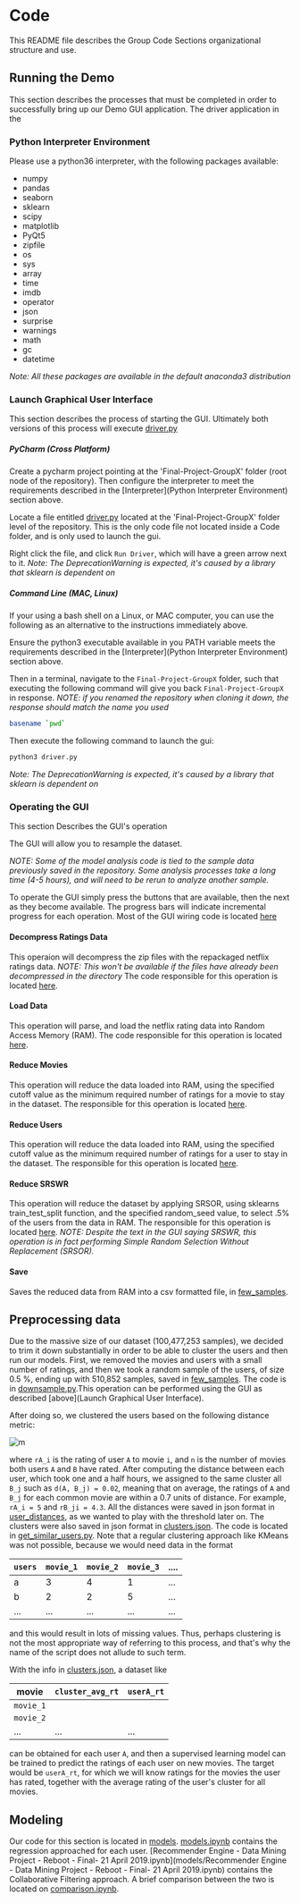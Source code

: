 # Code

This README file describes the Group Code Sections organizational structure and
use.




## Running the Demo

This section describes the processes that must be completed in order to
successfully bring up our Demo GUI application. The driver application in
the

### Python Interpreter Environment

Please use a python36 interpreter, with the following packages available:

* numpy
* pandas
* seaborn
* sklearn
* scipy
* matplotlib
* PyQt5
* zipfile
* os
* sys
* array
* time
* imdb
* operator
* json
* surprise
* warnings
* math
* gc
* datetime

*Note: All these packages are available in the default anaconda3 distribution*

### Launch Graphical User Interface

This section describes the process of starting the GUI. Ultimately both versions
of this process will execute [driver.py](../driver.py)

##### PyCharm (Cross Platform)

Create a pycharm project pointing at the 'Final-Project-GroupX' folder (root node
of the repository). Then configure the interpreter to meet the requirements
described in the [Interpreter](Python Interpreter Environment) section above.

Locate a file entitled [driver.py](../driver.py) located at the 'Final-Project-GroupX' folder
level of the repository. This is the only code file not located inside a Code
folder, and is only used to launch the gui.

Right click the file, and click `Run Driver`, which will have a green arrow next
to it. *Note: The DeprecationWarning is expected, it's caused by a library that
sklearn is dependent on*

##### Command Line (MAC, Linux)

If your using a bash shell on a Linux, or MAC computer, you can use the following
as an alternative to the instructions immediately above.

Ensure the python3 executable available in you PATH variable meets the requirements
described in the [Interpreter](Python Interpreter Environment) section above.

Then in a terminal, navigate to the `Final-Project-GroupX` folder, such that executing the following command will give you back `Final-Project-GroupX` in response. *NOTE:
if you renamed the repository when cloning it down, the response should match the
name you used*

```bash
basename `pwd`
```

Then execute the following command to launch the gui:

```bash
python3 driver.py
```
*Note: The DeprecationWarning is expected, it's caused by a library that
sklearn is dependent on*

### Operating the GUI

This section Describes the GUI's operation

The GUI will allow you to resample the dataset.

*NOTE: Some of the model analysis code is tied to the sample data previously saved in
the repository. Some analysis processes take a long time (4-5 hours), and will need
to be rerun to analyze another sample.*

To operate the GUI simply press the buttons that are available, then the next as
they become available. The progress bars will indicate incremental progress for
each operation. Most of the GUI wiring code is located [here](gui/NetflixDataPanel.py)

#### Decompress Ratings Data

This operaion will decompress the zip files with the repackaged netflix ratings data. *NOTE: This won't be available if the files have already been decompressed in the directory* The code responsible for this operation is located [here](preprocessing/netflix_data.py).

#### Load Data

This operation will parse, and load the netflix rating data into Random Access Memory (RAM). The code responsible for this operation is located [here](preprocessing/netflix_data.py).

#### Reduce Movies

This operation will reduce the data loaded into RAM, using the specified
cutoff value as the minimum required number of ratings for a movie to stay in the
dataset. The responsible for this operation is located [here](preprocessing/downsample.py).

#### Reduce Users

This operation will reduce the data loaded into RAM, using the specified
cutoff value as the minimum required number of ratings for a user to stay in the dataset. The responsible for this operation is located [here](preprocessing/downsample.py).

#### Reduce SRSWR

This operation will reduce the dataset by applying SRSOR, using sklearns train_test_split function, and the specified random_seed value, to select .5% of the users from the data in RAM. The responsible for this operation is located [here](preprocessing/downsample.py). *NOTE: Despite the text in the GUI saying SRSWR, this operation is in fact performing Simple Random Selection Without Replacement (SRSOR).*

#### Save

Saves the reduced data from RAM into a csv formatted file, in [few_samples](../Data/netflix-prize/downsampled-csv/few_samples.csv).

## Preprocessing data

Due to the massive size of our dataset (100,477,253 samples), we decided to trim it down substantially in order to be able to cluster the users and then run our models. First, we removed the movies and users with a small number of ratings, and then we took a random sample of the users, of size 0.5 %, ending up with 510,852 samples, saved in [few_samples](../Data/netflix-prize/downsampled-csv/few_samples.csv). The code is in [downsample.py](preprocessing/downsample.py).This operation can be performed using
the GUI as described [above](Launch Graphical User Interface).

After doing so, we clustered the users based on the following distance metric:

![m](https://i.imgur.com/JPTG1DD.png)

where `rA_i` is the rating of user `A` to movie `i`, and `n` is the number of movies both users `A` and `B` have rated. After computing the distance between each user, which took one and a half hours, we assigned to the same cluster all `B_j` such as `d(A, B_j) = 0.02`, meaning that on average, the ratings of `A` and `B_j` for each common movie are within a 0.7 units of distance. For example, `rA_i = 5` and `rB_ji = 4.3`. All the distances were saved in json format in [user_distances](../Data/user-clusters/user_distances/), as we wanted to play with the threshold later on. The clusters were also saved in json format in [clusters.json](../Data/user-clusters/clusters.json). The code is located in [get\_similar\_users.py](preprocessing/get_similar_users.py). Note that a regular clustering approach like KMeans was not possible, because we would need data in the format

| `users` | `movie_1` | `movie_2` | `movie_3` | .... |
|-------|---------|---------|---------|------|
| a     | 3       | 4       | 1       | ...  |
| b     | 2       | 2       | 5       | ...  |
| ...   | ...     | ...     | ...     | ...  |

and this would result in lots of missing values. Thus, perhaps clustering is not the most appropriate way of referring to this process, and that's why the name of the script does not allude to such term.

With the info in [clusters.json](../Data/user-clusters/clusters.json), a dataset like

|   movie   |`cluster_avg_rt` | `userA_rt`|
|-----------|-----------------|------------|
| `movie_1` |                 |            |
| `movie_2` |                 |            |
| ...       | ...             | ...        |

can be obtained for each user `A`, and then a supervised learning model can be trained to predict the ratings of each user on new movies. The target would be `userA_rt`, for which we will know ratings for the movies the user has rated, together with the average rating of the user's cluster for all movies.

## Modeling

Our code for this section is located in [models](models). [models.ipynb](models/models.ipynb) contains the regression approached for each user. [Recommender Engine - Data Mining Project - Reboot - Final- 21 April 2019.ipynb](models/Recommender Engine - Data Mining Project - Reboot - Final- 21 April 2019.ipynb) contains the Collaborative Filtering approach. A brief comparison between the two is located on [comparison.ipynb](models/comparison.ipynb). 
